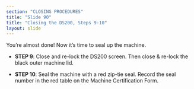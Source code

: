 ```yaml
---
section: "CLOSING PROCEDURES"
title: "Slide 90"
title: "Closing the DS200, Steps 9-10"
layout: slide
---
```


You’re almost done! Now it’s time to seal up the machine.

- **STEP 9**: Close and re-lock the DS200 screen. Then close & re-lock the black outer machine lid.

- **STEP 10**: Seal the machine with a red zip-tie seal. Record the seal number in the red table on the Machine Certification Form.
